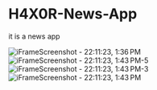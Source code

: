 # H4X0R-News-App
it is a news app 

![iFrameScreenshot - 22:11:23, 1:36 PM](https://github.com/VeerjyotSingh/H4X0R-News-App/assets/103166939/deb7b1dc-408e-4d50-8779-be20be86dc18)
![iFrameScreenshot - 22:11:23, 1:43 PM-5](https://github.com/VeerjyotSingh/H4X0R-News-App/assets/103166939/9418ed0c-9ad4-432e-842f-afc1bdb0fda5)
![iFrameScreenshot - 22:11:23, 1:43 PM-3](https://github.com/VeerjyotSingh/H4X0R-News-App/assets/103166939/8305abf7-f73e-4677-b49e-4065b85bbef4)
![iFrameScreenshot - 22:11:23, 1:43 PM](https://github.com/VeerjyotSingh/H4X0R-News-App/assets/103166939/a2e3db37-4122-400e-b724-2f4b9562edb4)
